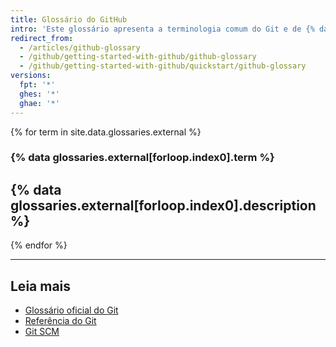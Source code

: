 ```yaml
---
title: Glossário do GitHub
intro: 'Este glossário apresenta a terminologia comum do Git e de {% data variables.product.prodname_dotcom %}.'
redirect_from:
  - /articles/github-glossary
  - /github/getting-started-with-github/github-glossary
  - /github/getting-started-with-github/quickstart/github-glossary
versions:
  fpt: '*'
  ghes: '*'
  ghae: '*'
---
```


{% for term in site.data.glossaries.external %}
  ### {% data glossaries.external[forloop.index0].term %}
  {% data glossaries.external[forloop.index0].description %}
  ---
{% endfor %}

---

## Leia mais

- [Glossário oficial do Git](https://www.kernel.org/pub/software/scm/git/docs/gitglossary.html)
- [Referência do Git](http://gitref.org/)
- [Git SCM](https://git-scm.com/doc)
